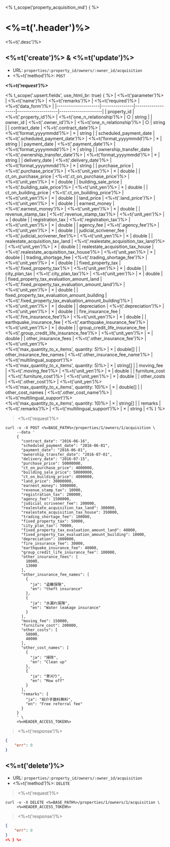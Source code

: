 <% t_scope('property_acquisition_md') { %>
# <%=t('.header')%>

<%=t('.desc')%>

## <%=t('create')%> & <%=t('update')%>

- URL: `properties/:property_id/owners/:owner_id/acquisition`
- <%=t('method')%>: `POST`

***<%=t('request')%>***

<% t_scope('.upsert.fields', use_html_br: true) { %>
| <%=t('parameter')%> | <%=t('name')%> | <%=t('remarks')%> | <%=t('required')%> | <%=t('data_form')%> |
|---------------------|----------------|-------------------|--------------------|---------------------|
| property_id | <%=t('.property_id')%> | <%=t('one_n_relationship')%> | ○ | string | 
| owner_id | <%=t('.owner_id')%> | <%=t('one_n_relationship')%> | ○ | string | 
| contract_date | <%=t('.contract_date')%> | <%=t('format_yyyymmdd')%> | × | string |
| scheduled_payment_date | <%=t('.scheduled_payment_date')%> | <%=t('format_yyyymmdd')%> | × | string |
| payment_date | <%=t('.payment_date')%> | <%=t('format_yyyymmdd')%> | × | string |
| ownership_transfer_date | <%=t('.ownership_transfer_date')%> | <%=t('format_yyyymmdd')%> | × | string |
| delivery_date | <%=t('.delivery_date')%> | <%=t('format_yyyymmdd')%> | × | string |
| purchase_price | <%=t('.purchase_price')%> | <%=t('unit_yen')%> | × | double |
| ct_on_purchase_price | <%=t('.ct_on_purchase_price')%> | <%=t('unit_yen')%> | × | double |
| building_sale_price | <%=t('.building_sale_price')%> | <%=t('unit_yen')%> | × | double |
| ct_on_building_price | <%=t('.ct_on_building_price')%> | <%=t('unit_yen')%> | × | double |
| land_price | <%=t('.land_price')%> | <%=t('unit_yen')%> | × | double |
| earnest_money | <%=t('.earnest_money')%> | <%=t('unit_yen')%> | × | double |
| revenue_stamp_tax | <%=t('.revenue_stamp_tax')%> | <%=t('unit_yen')%> | × | double |
| registration_tax | <%=t('.registration_tax')%> | <%=t('unit_yen')%> | × | double |
| agency_fee | <%=t('.agency_fee')%> | <%=t('unit_yen')%> | × | double |
| judicial_scrivener_fee | <%=t('.judicial_scrivener_fee')%> | <%=t('unit_yen')%> | × | double |
| realestate_acquisition_tax_land | <%=t('.realestate_acquisition_tax_land')%> | <%=t('unit_yen')%> | × | double |
| realestate_acquisition_tax_house | <%=t('.realestate_acquisition_tax_house')%> | <%=t('unit_yen')%> | × | double |
| trading_shortage_fee | <%=t('.trading_shortage_fee')%> | <%=t('unit_yen')%> | × | double |
| fixed_property_tax | <%=t('.fixed_property_tax')%> | <%=t('unit_yen')%> | × | double |
| city_plan_tax | <%=t('.city_plan_tax')%> | <%=t('unit_yen')%> | × | double |
| fixed_property_tax_evaluation_amount_land | <%=t('.fixed_property_tax_evaluation_amount_land')%> | <%=t('unit_yen')%> | × | double |
| fixed_property_tax_evaluation_amount_building | <%=t('.fixed_property_tax_evaluation_amount_building')%> | <%=t('unit_yen')%> | × | double |
| depreciation | <%=t('.depreciation')%> | <%=t('unit_yen')%> | × | double |
| fire_insurance_fee | <%=t('.fire_insurance_fee')%> | <%=t('unit_yen')%> | × | double |
| earthquake_insurance_fee | <%=t('.earthquake_insurance_fee')%> | <%=t('unit_yen')%> | × | double |
| group_credit_life_insurance_fee | <%=t('.group_credit_life_insurance_fee')%> | <%=t('unit_yen')%> | × | double |
| other_insurance_fees | <%=t('.other_insurance_fee')%> | <%=t('unit_yen')%><br><%=t('max_quantity_to_x_items', quantity: 5)%> | × | double[] |
| other_insurance_fee_names | <%=t('.other_insurance_fee_name')%> | <%=t('multilingual_support')%><br><%=t('max_quantity_to_x_items', quantity: 5)%> | × | string[] |
| moving_fee | <%=t('.moving_fee')%> | <%=t('unit_yen')%> | × | double |
| furniture_cost | <%=t('.furniture_cost')%> | <%=t('unit_yen')%> | × | double |
| other_costs | <%=t('.other_cost')%> | <%=t('unit_yen')%><br><%=t('max_quantity_to_x_items', quantity: 10)%> | × | double[] |
| other_cost_names | <%=t('.other_cost_name')%> | <%=t('multilingual_support')%><br><%=t('max_quantity_to_x_items', quantity: 10)%> | × | string[] |
| remarks | <%=t('.remarks')%> | <%=t('multilingual_support')%> | × | string |
<% } %>

> <%=t('request')%>

```shell
curl -v -X POST <%=BASE_PATH%>/properties/1/owners/1/acquisition \
     --data '
     {
       "contract_date": "2016-06-16",
       "scheduled_payment_date": "2016-06-01",
       "payment_date": "2016-06-01",
       "ownership_transfer_date": "2016-07-01",
       "delivery_date": "2016-07-15",
       "purchase_price": 50000000,
       "ct_on_purchase_price": 4000000,
       "building_sale_price": 50000000,
       "ct_on_building_price": 4000000,
       "land_price": 30000000,
       "earnest_money": 5000000,
       "revenue_stamp_tax": 10000,
       "registration_tax": 200000,
       "agency_fee": 1500000,
       "judicial_scrivener_fee": 200000,
       "realestate_acquisition_tax_land": 300000,
       "realestate_acquisition_tax_house": 350000,
       "trading_shortage_fee": 100000,
       "fixed_property_tax": 50000,
       "city_plan_tax": 70000,
       "fixed_property_tax_evaluation_amount_land": 40000,
       "fixed_property_tax_evaluation_amount_building": 10000,
       "depreciation": 1000000,
       "fire_insurance_fee": 30000,
       "earthquake_insurance_fee": 40000,
       "group_credit_life_insurance_fee": 100000,
       "other_insurance_fees": [
         10000,
         13000
       ],
       "other_insurance_fee_names": [
         {
           "ja": "盗難保険",
           "en": "theft insurance"
         },
         {
           "ja": "水漏れ保険",
           "en": "Water leakage insurance"
         }
       ],
       "moving_fee": 150000,
       "furniture_cost": 200000,
       "other_costs": [
         50000,
         40000
       ],
       "other_cost_names": [
         {
           "ja": "掃除",
           "en": "Clean up"
         },
         {
           "ja": "草刈り",
           "en": "Mow off"
         }
       ],
       "remarks": {
         "ja": "紹介手数料無料",
         "en": "Free referral fee"
       }
     }
     ' \
     <%=HEADER_ACCESS_TOKEN%>
```

> <%=t('response')%>

```json
{
    "err": 0
}
```

## <%=t('delete')%>

- URL: `properties/:property_id/owners/:owner_id/acquisition`
- <%=t('method')%>: `DELETE`

> <%=t('request')%>

```shell
curl -v -X DELETE <%=BASE_PATH%>/properties/1/owners/1/acquisition \
     <%=HEADER_ACCESS_TOKEN%>
```

> <%=t('response')%>

```json
{
    "err": 0
}
<% } %>
